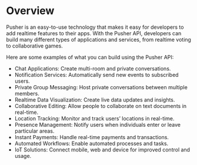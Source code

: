 # Overview

Pusher is an easy-to-use technology that makes it easy for developers to add
realtime features to their apps. With the Pusher API, developers can build many
different types of applications and services, from realtime voting to
collaborative games.

Here are some examples of what you can build using the Pusher API:

- Chat Applications: Create multi-room and private conversations.
- Notification Services: Automatically send new events to subscribed users.
- Private Group Messaging: Host private conversations between multiple members.
- Realtime Data Visualization: Create live data updates and insights.
- Collaborative Editing: Allow people to collaborate on text documents in
  real-time.
- Location Tracking: Monitor and track users’ locations in real-time.
- Presence Management: Notify users when individuals enter or leave particular
  areas.
- Instant Payments: Handle real-time payments and transactions.
- Automated Workflows: Enable automated processes and tasks.
- IoT Solutions: Connect mobile, web and device for improved control and usage.
